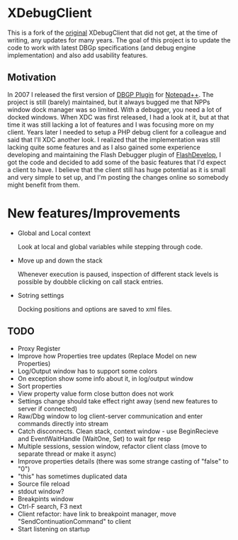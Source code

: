 XDebugClient
============

This is a fork of the [original][] XDebugClient that did not get, at the time
of writing, any updates for many years. The goal of this project is to update
the code to work with latest DBGp specifications (and debug engine implementation)
and also add usability features.

[original]: http://code.google.com/p/xdebugclient/

Motivation
----------

In 2007 I released the first version of [DBGP Plugin][dbgpplugin] for [Notepad++][npp].
The project is still (barely) maintained, but it always bugged me that NPPs window
dock manager was so limited. With a debugger, you need a lot of docked windows. When
XDC was first released, I had a look at it, but at that time it was still lacking
a lot of features and I was focusing more on my client. Years later I needed to
setup a PHP debug client for a colleague and said that I'll XDC another look.
I realized that the implementation was still lacking quite some features and as I
also gained some experience developing and maintaining the Flash Debugger plugin of
[FlashDevelop][fd], I got the code and decided to add some of the basic features
that I'd expect a client to have.
I believe that the client still has huge potential as it is small and very simple
to set up, and I'm posting the changes online so somebody might benefit from them.

[dbgpplugin]: http://sourceforge.net/projects/npp-plugins/files/DBGP%20Plugin/
[npp]: http://notepad-plus-plus.org/
[fd]: http://www.flashdevelop.org/

New features/Improvements
=========================

* Global and Local context

  Look at local and global variables while stepping through code.

* Move up and down the stack

  Whenever execution is paused, inspection of different stack levels is possible
  by doubble clicking on call stack entries.

* Sotring settings

  Docking positions and options are saved to xml files.

TODO
----

* Proxy Register
* Improve how Properties tree updates (Replace Model on new Properties)
* Log/Output window has to support some colors
* On exception show some info about it, in log/output window
* Sort properties
* View property value form close button does not work
* Settings change should take effect right away (send new features to server if connected)
* Raw/Dbg window to log client-server communication and enter commands directly into stream
* Catch disconnects. Clean stack, context window - use BeginRecieve and EventWaitHandle (WaitOne, Set) to wait fpr resp
* Multiple sessions, session window, refactor client class (move to separate thread or make it async)
* Improve properties details (there was some strange casting of "false" to "0")
* "this" has sometimes duplicated data
* Source file reload
* stdout window?
* Breakpints window
* Ctrl-F search, F3 next
* Client refactor: have link to breakpoint manager, move "SendContinuationCommand" to client
* Start listening on startup